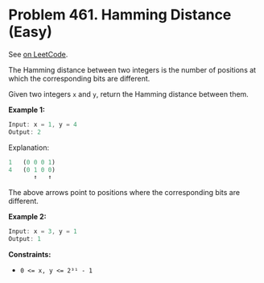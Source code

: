 Problem 461. Hamming Distance (Easy)
====================================

See [on LeetCode](https://leetcode.com/problems/hamming-distance/).

The Hamming distance between two integers is the number of positions at which the corresponding bits are different.

Given two integers `x` and `y`, return the Hamming distance between them.

**Example 1:**

```Rust
Input: x = 1, y = 4
Output: 2
```

Explanation:

```Rust
1   (0 0 0 1)
4   (0 1 0 0)
       ↑   ↑
```

The above arrows point to positions where the corresponding bits are different.

**Example 2:**

```Rust
Input: x = 3, y = 1
Output: 1
```

**Constraints:**

* `0 <= x, y <= 2³¹ - 1`
